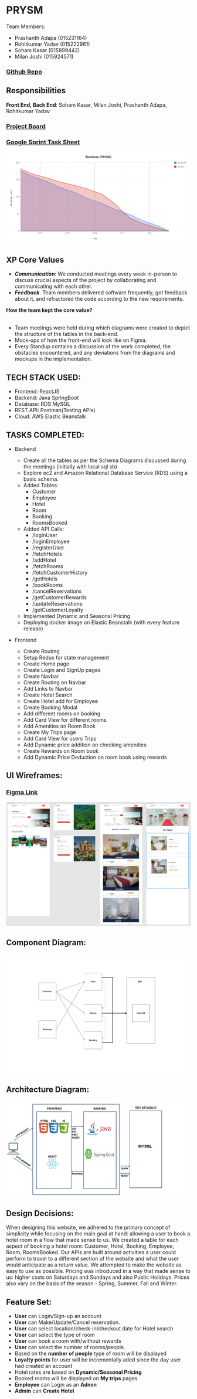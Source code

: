 # PRYSM

Team Members:

- Prashanth Adapa (015231164)
- Rohitkumar Yadav (015222961)
- Soham Kasar (015899442) 
- Milan Joshi (015924571)

### <a href="https://github.com/gopinathsjsu/team-project-prysm">Github Repo</a>

## Responsibilities

<b>Front End, Back End</b>: Soham Kasar, Milan Joshi, Prashanth Adapa, Rohitkumar Yadav <br>



### <a href="https://github.com/gopinathsjsu/team-project-prysm/projects/3">Project Board</a>

### <a href="https://docs.google.com/spreadsheets/d/1O52kV-XbQbLxiX3KBoMYo03LibjcO-frWsoh8WwfL58/edit?usp=sharing">Google Sprint Task Sheet</a>

![Burndown Chart](images\Burndown.png)


## XP Core Values

- **_Communication_**: We conducted meetings every week in-person to discuss crucial aspects of the project by collaborating and communicating with each other.
- **_Feedback_**. Team members delivered software frequently, got feedback about it, and refractored the code according to the new requirements.

<b>How the team kept the core value? <br></b><br>

- Team meetings were held during which diagrams were created to depict the structure of the tables in the back-end. <br>
- Mock-ups of how the front-end will look like on Figma. <br>
- Every Standup contains a discussion of the work completed, the obstacles encountered, and any deviations from the diagrams and mockups in the implementation.

## TECH STACK USED:

- Frontend: ReactJS
- Backend: Java SpringBoot
- Database: RDS MySQL
- REST API: Postman(Testing APIs)
- Cloud: AWS Elastic Beanstalk

## TASKS COMPLETED:

- Backend
  - Create all the tables as per the Schema Diagrams discussed during the meetings (initially with local sql sb)
  - Explore ec2 and Amazon Relational Database Service (RDS) using a basic schema. 
  - Added Tables:
    - Customer
    - Employee
    - Hotel
    - Room
    - Booking
    - RoomsBooked
  - Added API Calls:
    - /loginUser
    - /loginEmployee
    - /registerUser
    - /fetchHotels
    - /addHotel
    - /fetchRooms
    - /fetchCustomerHistory
    - /getHotels
    - /bookRooms
    - /cancelReservations
    - /getCustomerRewards
    - /updateReservations
    - /getCustomerLoyalty
  - Implemented Dynamic and Seasonal Pricing
  - Deploying docker image on Elastic Beanstalk (with every feature release)

- Frontend
  - Create Routing
  - Setup Redux for state management
  - Create Home page
  - Create Login and SignUp pages
  - Create Navbar
  - Create Routing on Navbar
  - Add Links to Navbar
  - Create Hotel Search
  - Create Hotel add for Employee
  - Create Booking Modal
  - Add different rooms on booking
  - Add Card View for different rooms
  - Add Amenities on Room Book
  - Create My Trips page
  - Add Card View for users Trips
  - Add Dynamic price addition on checking amenities
  - Create Rewards on Room book
  - Add Dynamic Price Deduction on room book using rewards

## UI Wireframes:



### <a href="https://www.figma.com/file/aR9uzlswdd6iCbSIW0KuRe/Prysm-202?node-id=0%3A1">Figma Link</a>

![Figma](images/FigmaUI.png)



## Component Diagram:

![Component Diagram](images\component-diagrampng)

## Architecture Diagram:

![System](images\System.jpg)

## Design Decisions:
When designing this website, we adhered to the primary concept of simplicity while focusing on the main goal at hand: allowing a user to book a hotel room in a flow that made sense to us. We created a table for each aspect of booking a hotel room: Customer, Hotel, Booking, Employee, Room, RoomsBooked. Our APIs are built around activities a user could perform to travel to a different section of the website and what the user would anticipate as a return value. We attempted to make the website as easy to use as possible. Pricing was introduced in a way that made sense to us: higher costs on Saturdays and Sundays and also Public Holidays. Prices also vary on the basis of the season - Spring, Summer, Fall and Winter.

## Feature Set:

- **User** can Login/Sign-up an account
- **User** can Make/Update/Cancel reservation.
- **User** can select location/check-in/checkout date for Hotel search
- **User** can select the type of room
- **User** can book a room with/without rewards
- **User** can select the number of rooms/people.
- Based on the **number of people** type of room will be displayed
- **Loyalty points** for user will be incrementally aded since the day user had created an account
- Hotel rates are based on **Dynamic/Seasonal Pricing**
- Booked rooms will be displayed on **My trips** pages
- **Employee** can Login as an **Admin**
- **Admin** can **Create Hotel**
